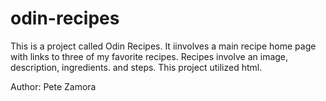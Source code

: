 # odin-recipes
This is a project called Odin Recipes. It iinvolves a main recipe home page with links to three of my favorite recipes. Recipes involve an image, description, ingredients. and steps. This project utilized html.

Author: Pete Zamora